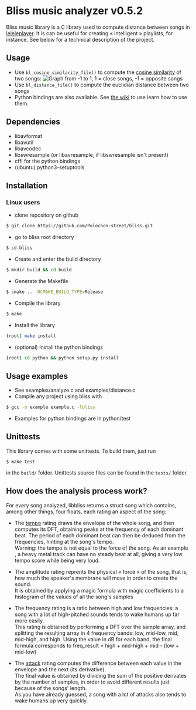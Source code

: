 # Bliss music analyzer v0.5.2
Bliss music library is a C library used to compute distance between songs in [leleleplayer](https://github.com/Polochon-street/leleleplayer).
It is can be useful for creating « intelligent » playlists, for instance.
See below for a technical description of the project.

## Usage
* Use `bl_cosine_similarity_file()` to compute the [cosine similarity](https://en.wikipedia.org/wiki/Cosine_similarity) of two songs:
![Graph from -1 to 1, 1 = close songs, -1 = opposite songs](https://cloud.githubusercontent.com/assets/9823290/11535215/31b59a18-9913-11e5-84c9-6d9ac22d4778.png) 
* Use `bl_distance_file()` to compute the euclidian distance between two songs
* Python bindings are also available. See [the wiki](https://github.com/Polochon-street/bliss/wiki/Python-Bindings) to use learn how to use them.

## Dependencies
* libavformat
* libavutil
* libavcodec
* libswresample (or libavresample, if libswresample isn't present)
* cffi for the python bindings
* (ubuntu) python3-setuptools

## Installation

### Linux users

* clone repository on github
```bash
$ git clone https://github.com/Polochon-street/bliss.git
```
* go to bliss root directory
```bash
$ cd bliss
```
* Create and enter the build directory
```bash
$ mkdir build && cd build
```
* Generate the Makefile
```bash
$ cmake .. -DCMAKE_BUILD_TYPE=Release
```
* Compile the library
```bash
$ make
```
* Install the library
```bash
(root) make install
```
* (optional) Install the python bindings
```bash
(root) cd python && python setup.py install
```


## Usage examples
* See examples/analyze.c and examples/distance.c
* Compile any project using bliss with
```bash
$ gcc -o example example.c -lbliss
```
* Examples for python bindings are in python/test

## Unittests
This library comes with some unittests. To build them, just run
```
$ make test
```
in the `build/` folder. Unittests source files can be found in the `tests/` folder.


## How does the analysis process work?

For every song analyzed, libbliss returns a struct song which contains, among other things,
four floats, each rating an aspect of the song:

* The [tempo](https://en.wikipedia.org/wiki/Tempo "link to wikipedia") rating draws the envelope of the whole song, and then computes its DFT, obtaining peaks at the frequency of each dominant beat.
The period of each dominant beat can then be deduced from the frequencies, hinting at the song's tempo.<br />
Warning: the tempo is not equal to the force of the song. As an example , a heavy metal track can have no steady beat at all, giving a very low tempo score while being very loud.

* The amplitude rating reprents the physical « force » of the song, that is, how much the speaker's membrane will move in order to create the sound.<br />
It is obtained by applying a magic formula with magic coefficients to a histogram of the values of all the song's samples

* The frequency rating is a ratio between high and low frequencies: a song with a lot of high-pitched sounds tends to wake humans up far more easily.<br />
This rating is obtained by performing a DFT over the sample array, and splitting the resulting array in 4 frequency bands: low, mid-low, mid, mid-high, and high.
Using the value in dB for each band, the final formula corresponds to freq\_result = high + mid-high + mid - (low + mid-low)

* The [attack](https://en.wikipedia.org/wiki/Synthesizer#ADSR_envelope "link to wikipedia") rating computes the difference between each value in the envelope and the next (its derivative).<br />
The final value is obtained by dividing the sum of the positive derivates by the number of samples, in order to avoid different results just because of the songs' length.<br />
As you have already guessed, a song with a lot of attacks also tends to wake humans up very quickly.

